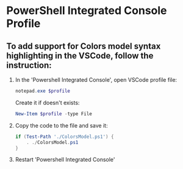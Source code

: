 # PowerShell Integrated Console Profile
## To add support for Colors model syntax highlighting in the VSCode, follow the instruction:

1. In the 'Powershell Integrated Console', open VSCode profile file:
    ```powershell
    notepad.exe $profile
    ```
    Create it if doesn't exists:
    ```powershell
    New-Item $profile -type File
    ```
2. Copy the code to the file and save it:
    ```powershell
    if (Test-Path './ColorsModel.ps1') {
        . ./ColorsModel.ps1
    }
    ```
3. Restart 'Powershell Integrated Console'
